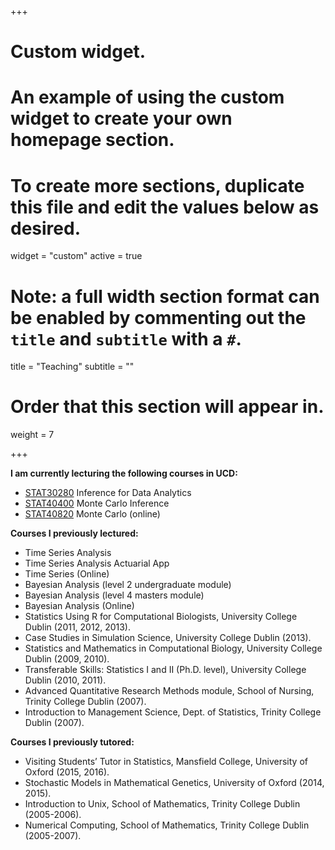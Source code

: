 +++
# Custom widget.
# An example of using the custom widget to create your own homepage section.
# To create more sections, duplicate this file and edit the values below as desired.
widget = "custom"
active = true

# Note: a full width section format can be enabled by commenting out the `title` and `subtitle` with a `#`.
title = "Teaching"
subtitle = ""

# Order that this section will appear in.
weight = 7

+++

**I am currently lecturing the following courses in UCD:**
- <a href="https://sisweb.ucd.ie/usis/!W_HU_MENU.P_PUBLISH?p_tag=MODULE&MODULE=STAT30280" target="_blank">STAT30280</a> Inference for Data Analytics
- <a href="https://sisweb.ucd.ie/usis/!W_HU_MENU.P_PUBLISH?p_tag=MODULE&MODULE=STAT40400" target="_blank">STAT40400</a> Monte Carlo Inference
- <a href="https://sisweb.ucd.ie/usis/!W_HU_MENU.P_PUBLISH?p_tag=MODULE&MODULE=STAT40820" target="_blank">STAT40820</a> Monte Carlo (online)

**Courses I previously lectured:**
- Time Series Analysis
- Time Series Analysis Actuarial App
- Time Series (Online)
- Bayesian Analysis (level 2 undergraduate module)
- Bayesian Analysis (level 4 masters module)
- Bayesian Analysis (Online)
- Statistics Using R for Computational Biologists, University College Dublin (2011, 2012, 2013).
- Case Studies in Simulation Science, University College Dublin (2013).
- Statistics and Mathematics in Computational Biology, University College Dublin (2009, 2010).
- Transferable Skills: Statistics I and II (Ph.D. level), University College Dublin (2010, 2011).
- Advanced Quantitative Research Methods module, School of Nursing, Trinity College Dublin (2007).
- Introduction to Management Science, Dept. of Statistics, Trinity College Dublin (2007).

**Courses I previously tutored:**
- Visiting Students’ Tutor in Statistics, Mansfield College, University of Oxford (2015, 2016).
- Stochastic Models in Mathematical Genetics, University of Oxford (2014, 2015).
- Introduction to Unix, School of Mathematics, Trinity College Dublin (2005-2006).
- Numerical Computing, School of Mathematics, Trinity College Dublin (2005-2007).
